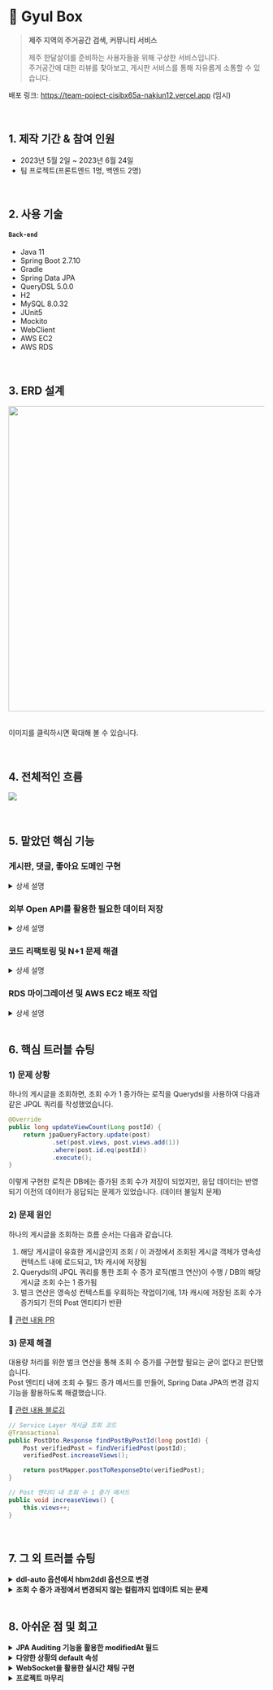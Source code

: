 # 🍊 Gyul Box
><b>제주 지역의 주거공간 검색, 커뮤니티 서비스</b>
>
>제주 한달살이를 준비하는 사용자들을 위해 구상한 서비스입니다.   
>주거공간에 대한 리뷰를 찾아보고, 게시판 서비스를 통해 자유롭게 소통할 수 있습니다.   

배포 링크: https://team-poject-cisibx65a-nakjun12.vercel.app (임시)

</br>

## 1. 제작 기간 & 참여 인원
- 2023년 5월 2일 ~ 2023년 6월 24일
- 팀 프로젝트(프론트엔드 1명, 백엔드 2명)

</br>

## 2. 사용 기술
#### `Back-end`
  - Java 11
  - Spring Boot 2.7.10
  - Gradle
  - Spring Data JPA
  - QueryDSL 5.0.0
  - H2
  - MySQL 8.0.32
  - JUnit5
  - Mockito
  - WebClient
  - AWS EC2
  - AWS RDS

</br>

## 3. ERD 설계
<img src="https://github.com/bangjaeyoung/gyul-box/assets/80241053/71ec04c6-2c24-414f-99a1-a4dacb6de443" width=600 height=600>

</br>
</br>

이미지를 클릭하시면 확대해 볼 수 있습니다.

</br>

## 4. 전체적인 흐름
<img src="https://github.com/bangjaeyoung/gyul-box/assets/80241053/72a29c5c-dba1-46e0-8411-5c9544181cb6">

</br>
</br>
</br>

## 5. 맡았던 핵심 기능
### 게시판, 댓글, 좋아요 도메인 구현
 
<details>
<summary>상세 설명</summary>
<div markdown="1">

#### 1) 연관 관계 그림

<img src="https://github.com/bangjaeyoung/gyul-box/assets/80241053/0bfba8d3-7c24-46a4-8c31-3ff6a5f60f1e" width=500 height=300>

#### 2) 내용

- 게시물, 댓글, 좋아요에 대한 수정 및 삭제는 동일 유저만 가능하도록 처리했습니다. [코드](https://github.com/bangjaeyoung/gyul-box/blob/c6befefb8a51988d3e18a90d1e32dfbba89a22e5/server/src/main/java/jeju/oneroom/post/service/PostService.java#L38C5-L50C6)
- 게시물 조회 시, 조회 수가 1씩 증가되도록 구현했습니다. [코드](https://github.com/bangjaeyoung/gyul-box/blob/c6befefb8a51988d3e18a90d1e32dfbba89a22e5/server/src/main/java/jeju/oneroom/post/service/PostService.java#L52C5-L59C6)
- 게시글 좋아요를 2번 누르면 좋아요가 취소되도록 구현했습니다. [코드](https://github.com/bangjaeyoung/gyul-box/blob/c6befefb8a51988d3e18a90d1e32dfbba89a22e5/server/src/main/java/jeju/oneroom/postlike/service/PostLikeService.java#L20C5-L32C6)
- 게시물이 삭제되면 해당 게시물의 댓글, 좋아요도 함께 삭제되도록 구현했습니다. [코드](https://github.com/bangjaeyoung/gyul-box/blob/c6befefb8a51988d3e18a90d1e32dfbba89a22e5/server/src/main/java/jeju/oneroom/post/entity/Post.java#L49C5-L55C58)

#### 3) 각 도메인 Service 코드
📌 [게시판](https://github.com/bangjaeyoung/gyul-box/blob/main/server/src/main/java/jeju/oneroom/post/service/PostService.java)   
📌 [게시판 댓글](https://github.com/bangjaeyoung/gyul-box/blob/main/server/src/main/java/jeju/oneroom/postcomment/service/PostCommentService.java)   
📌 [게시판 좋아요](https://github.com/bangjaeyoung/gyul-box/blob/main/server/src/main/java/jeju/oneroom/postlike/service/PostLikeService.java)

</div>
</details>

### 외부 Open API를 활용한 필요한 데이터 저장

<details>
<summary>상세 설명</summary>
<div markdown="1">
  
#### 1) 사용 목적

- 지역에 따른 주거공간 데이터 필요
- 프론트단의 지도 인터페이스에 활용될 주거공간의 위도, 경도 데이터 필요

#### 2) 호출 흐름

1. 지역 코드를 파라미터로 외부 Open API를 호출합니다.   
2. 응답된 데이터는 서비스단으로 이동하여 가공됩니다.   
    - 주거공간의 타입(다가구주택, 다중주택, 공동주택, 다세대주택, 오피스텔, 단독주택) 선별   
    - 주거공간의 위도, 경도 데이터를 위해 위도, 경도 관련 Open API 호출   
    - 응답된 데이터들과 HouseInfo 엔티티 필드를 매핑하여 DB에 저장
   
(외부 Open API의 호출은 모두 WebClient 라이브러리를 이용했습니다.)

#### 3) 코드
📌 [Open API Controller 코드](https://github.com/bangjaeyoung/gyul-box/blob/main/server/src/main/java/jeju/oneroom/openapi/controller/OpenApiController.java)   
📌 [Open API 전체 Service 코드](https://github.com/bangjaeyoung/gyul-box/blob/main/server/src/main/java/jeju/oneroom/openapi/service/OpenApiService.java)   
📌 [위도, 경도 Open API 호출 코드](https://github.com/bangjaeyoung/gyul-box/blob/main/server/src/main/java/jeju/oneroom/openapi/service/GeoPointService.java)   

</div>
</details>

### 코드 리팩토링 및 N+1 문제 해결

<details>
<summary>상세 설명</summary>
<div markdown="1">

#### 1) 문제 상황

N+1 문제가 발생하는 여러 메서드 중 `findPostById()`의 상황입니다.   

하나의 게시글을 조회하는 과정은 다음과 같습니다. 

1. DB에서 게시글 id에 해당하는 게시글(Post) 조회   
2. 조회 API의 응답 dto 필드 중 관련 댓글들이 필요하므로 연관된 댓글(PostComment)들 조회   
3. 댓글의 응답 dto 필드 중 댓글 작성자의 정보가 필요하므로 연관된 작성자(User) 조회   

(응답 dto는 [코드](https://github.com/bangjaeyoung/gyul-box/blob/fcd60ab32b86c605d9d309b8b6ff413ba407a16c/server/src/main/java/jeju/oneroom/post/dto/PostDto.java#L80C5-L96C6)를 참고해주세요.)

하나의 게시글을 조회하는 API를 호출하게 되면, PostComment 개수만큼의 User를 조회하는 쿼리문이 호출되는 문제가 발생했습니다. (N+1 문제)


[기존 쿼리문 출력 사진]
<img src = "https://github.com/bangjaeyoung/gyul-box/assets/80241053/7cb8fe8f-2d6f-4b03-a386-ca70459e8240">

#### 2) 문제 해결

Querydsl을 사용하여 작성한 JPQL 쿼리에서 연관 엔티티를 Fetch Join으로 결합하는 방식으로 N+1이 발생하는 문제를 해결했습니다.

```Java
@Override
public Optional<Post> findPostById(long postId) {
    Post post1 = jpaQueryFactory.selectFrom(post)
        .leftJoin(post.user, user).fetchJoin()
        .leftJoin(post.houseInfo, houseInfo).fetchJoin()
        .leftJoin(post.postComments, postComment).fetchJoin()
        .leftJoin(postComment.user, user).fetchJoin()
        .where(post.id.eq(postId))
        .fetchOne();

    return Optional.ofNullable(post1);
}
```

📌 [원본 코드](https://github.com/bangjaeyoung/gyul-box/blob/fcd60ab32b86c605d9d309b8b6ff413ba407a16c/server/src/main/java/jeju/oneroom/post/repository/PostCustomRepositoryImpl.java#L24C5-L35C6)

</br>

[개선 후 쿼리문 출력 사진]

<img src="https://github.com/bangjaeyoung/gyul-box/assets/80241053/71b3bf1f-b84c-4c37-8dcf-a3b333b6c2b3">

</br>
</br>

총 쿼리문이 4+N개 호출되는 것을 1개의 쿼리문으로 줄여, DB로의 요청 부하를 줄일 수 있었습니다.

</div>
</details>

### RDS 마이그레이션 및 AWS EC2 배포 작업

<details>
<summary>상세 설명</summary>
<div markdown="1">

</br>

로컬에서 지역(Area), 주거정보(HouseInfo)의 데이터들을 MySQL DB에 직접 넣어주었습니다.   
[관련 Open API 폴더](https://github.com/bangjaeyoung/gyul-box/tree/main/server/src/main/java/jeju/oneroom/openapi)에 있는 서비스 로직들로 호출하여 저장했습니다.   

이 로컬 DB를 AWS RDS의 MySQL DB로 마이그레이션 작업을 거친 후, AWS EC2을 이용해 백엔드 서버를 배포했습니다.   
MySQL DB 마이그레이션 작업 배경 및 과정은 다음 [블로깅](https://jaeyoungb.tistory.com/283)을 통해 확인하실 수 있습니다.   

</div>
</details>

</br>

## 6. 핵심 트러블 슈팅

### 1) 문제 상황

하나의 게시글을 조회하면, 조회 수가 1 증가하는 로직을 Querydsl을 사용하여 다음과 같은 JPQL 쿼리를 작성했었습니다.   

```Java
@Override
public long updateViewCount(Long postId) {
    return jpaQueryFactory.update(post)
            .set(post.views, post.views.add(1))
            .where(post.id.eq(postId))
            .execute();
}
```

이렇게 구현한 로직은 DB에는 증가된 조회 수가 저장이 되었지만, 응답 데이터는 반영되기 이전의 데이터가 응답되는 문제가 있었습니다. (데이터 불일치 문제)   

### 2) 문제 원인
하나의 게시글을 조회하는 흐름 순서는 다음과 같습니다.
1. 해당 게시글이 유효한 게시글인지 조회 / 이 과정에서 조회된 게시글 객체가 영속성 컨텍스트 내에 로드되고, 1차 캐시에 저장됨   
2. Querydsl의 JPQL 쿼리를 통한 조회 수 증가 로직(벌크 연산)이 수행 / DB의 해당 게시글 조회 수는 1 증가됨
3. 벌크 연산은 영속성 컨텍스트를 우회하는 작업이기에, 1차 캐시에 저장된 조회 수가 증가되기 전의 Post 엔티티가 반환   
   
📌 [관련 내용 PR](https://github.com/bangjaeyoung/gyul-box/pull/3)

### 3) 문제 해결
대용량 처리를 위한 벌크 연산을 통해 조회 수 증가를 구현할 필요는 굳이 없다고 판단했습니다.   
Post 엔티티 내에 조회 수 필드 증가 메서드를 만들어, Spring Data JPA의 변경 감지 기능을 활용하도록 해결했습니다.   

📌 [관련 내용 블로깅](https://jaeyoungb.tistory.com/292)

```Java
// Service Layer 게시글 조회 코드
@Transactional
public PostDto.Response findPostByPostId(long postId) {
    Post verifiedPost = findVerifiedPost(postId);
    verifiedPost.increaseViews();

    return postMapper.postToResponseDto(verifiedPost);
}

// Post 엔티티 내 조회 수 1 증가 메서드
public void increaseViews() {
    this.views++;
}
```

</br>

## 7. 그 외 트러블 슈팅

<details>
<summary><b>ddl-auto 옵션에서 hbm2ddl 옵션으로 변경</b></summary>
<div markdown="1">
  Area 엔티티를 설계한 후, 애플리케이션을 실행하면 다음과 같은 에러가 발생했습니다.
  
  <img src="https://github.com/bangjaeyoung/gyul-box/assets/80241053/4d4a07fc-cced-4096-b29b-0b49a8800253">

  ddl-auto: update 옵션을 hbm2ddl.auto: update로 바꿔 해결했습니다.   
  Area 도메인은 기본키 생성 전략이 따로 있지 않고, 5011010100과 같은 값으로 직접 넣어줍니다.   

  ```Java
  @Id
  @Column(name = "area_id")
  private Long areaCode;
  ```

  Area 엔티티는 기본키 생성전략인 `@GeneratedValue`를 사용하지 않았고, 그렇기에 ddl-auto 옵션으로는 스키마가 자동 생성되지 않는다고 파악했습니다.   
  📌 [참고 레퍼런스](https://velog.io/@soluinoon/H2-Column-startvalue-not-found-%EC%98%A4%EB%A5%98)

  하지만, 공식 문서의 내용에는 ddl-auto은 hbm2ddl.auto의 shortcut이고 둘은 다르지 않다고 나와있습니다.   
  애플리케이션 실행이 우선이였기에, 별다른 문제가 없는 hbm2ddl.auto를 사용하여 개발을 진행했었습니다.   
  📌 [참고 레퍼런스](https://docs.spring.io/spring-boot/docs/current/reference/htmlsingle/#spring.jpa.hibernate.ddl-auto)
  
</div>
</details>

<details>
<summary><b>조회 수 증가 과정에서 변경되지 않는 컬럼까지 업데이트 되는 문제</b></summary>
<div markdown="1">
  기존 Querydsl을 통해 JPQL 쿼리로 작성했던 조회 수 증가 로직이 실행될 때, update 쿼리문은 다음과 같았습니다.
  
  ```SQL
  update
      post 
    set
      post_id=?,
      created_at=?,
      modified_at=?,
      content=?,
      title=?,
      views=?,
      house_info_id=?,
      user_id=? 
    where
      post_id=?
  ```

</br>

  `@DynamicUpdate` 어노테이션을 Post 엔티티에 붙여줌으로써 변경된 컬럼만 업데이트 되도록 개선했습니다.   

  ```SQL
  update
      post 
    set
      modified_at=?,
      views=?,
    where
      post_id=?
  ```

  📌 [참고 블로그](https://velog.io/@freddiey/JPA%EC%9D%98-DynamicUpdate)

</div>
</details>

</br>

## 8. 아쉬운 점 및 회고

<details>
<summary><b>JPA Auditing 기능을 활용한 modifiedAt 필드</b></summary>
<div markdown="1">

조회 수가 증가될 때, JPA Auditing 기능을 통해 트랙킹되는 테이블 수정 시간(modifiedAt) 필드도 함께 업데이트됩니다.   
이 modifiedAt 필드는 유저들에게 게시글에 표현될 데이터들로 사용하여 게시글이 수정되었을 때만 변경되도록 하고 싶었습니다.   

앞으로는 JPA Auditing으로 받는 시간 필드들은 테이블 관리 용도로 사용하고, 게시글을 수정했을 때 기록될 시간 필드는 따로 만드는 것으로 설계할 예정입니다.
  
</div>
</details>

<details>
<summary><b>다양한 상황의 default 속성</b></summary>
<div markdown="1">

`@ManyToOne`, `@OneToMany`, `@EntityGraph`, .. 등 상황마다 기본 Fetch 전략이 다른 것을 확인했습니다.   
또, JPQL의 Fetch Join과 `@EntityGraph`에서의 Join 방식도 다르다는 것이 헷갈리는 부분이었습니다.   

해당 [블로깅](https://jaeyoungb.tistory.com/285) 정리를 통해 확실하게 정리해둘 수 있었습니다.   
  
</div>
</details>

<details>
<summary><b>WebSocket을 활용한 실시간 채팅 구현</b></summary>
<div markdown="1">

WebSocket과 Redis Pub/Sub 기능을 활용한 실시간 채팅을 구현하려 했습니다.   
끝내 프론트와의 통신 테스트에서 예상한 결과를 얻지 못했고, 백엔드 코드를 구현하긴 했지만 온전한 실시간 채팅 기능을 구현하지 못했습니다.   

결국 기간 내에 온전하게 구현할 수 없겠다 판단했고, 해당 기능을 포기해야 했습니다.   
다음에 적용해볼 기회가 있다면 WebSocket, Redis Pub/Sub 기술과 전체적인 통신 흐름에 대해 깊이 있게 학습하고 완벽하게 구현해내는 것이 목표입니다.   
  
</div>
</details>

<details>
<summary><b>프로젝트 마무리</b></summary>
<div markdown="1">

저는 초기 설계부터 참여한 것이 아닌, 프로젝트 진행 중에 합류하게 되었습니다.   
기능을 구현할 때마다 '초기부터 참여했다면 좀 더 깊이있는 이해를 바탕으로 기능을 구현하기 수월하지 않았을까'하는 아쉬움이 남았습니다.   
처음부터 이미 진행 중인 서비스를 100% 이해한다는 것은 어려웠고, 필요할 때마다 그때그때 이해하려 노력했습니다.   

프로젝트 막바지에는 팀원들의 취업 등 여러 상황으로 인해, 테스트 및 배포가 잘 이루어지지 않았습니다.   
현재는 개인 저장소로 fork해와서 아쉬운 부분이나 리팩토링이 필요한 부분을 개선하고 있습니다.   

</div>
</details>
